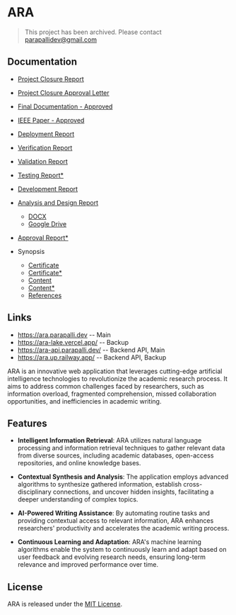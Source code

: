 # ARA

> This project has been archived. Please contact [parapallidev@gmail.com](mailto:parapallidev@gmail.com)

## Documentation

- [Project Closure Report](./docs/Project%20Closure%20Report.pdf)
- [Project Closure Approval Letter](./docs/Project%20Closure%20Approval%20Letter.pdf)

- [Final Documentation - Approved](./docs/Final%20Documentation%20-%20Approved.pdf)
- [IEEE Paper - Approved](./docs/IEEE%20Paper%203.pdf)

- [Deployment Report](./docs/Deployment%20Report.pdf)
- [Verification Report](./docs/Verification%20Report.pdf)
- [Validation Report](./docs/Validation%20Report.pdf)
- [Testing Report*](./docs/Testing%20Report.docx)
- [Development Report](./docs/Development%20Report.docx)
- [Analysis and Design Report](./docs/Mini%20Project%20Analysis%20Design.pdf)
  - [DOCX](./docs/Mini%20Project%20Analysis%20Design.docx)
  - [Google Drive](https://docs.google.com/document/d/12k4P6LeGXcGLbEapJXzZkq5b098qtn34m7xKiDl8Gpo/edit?usp=sharing)
- [Approval Report*](./docs/Approval%20Report.docx)
- Synopsis
  - [Certificate](./docs/Certificate.pdf)
  - [Certificate*](./docs/Certificate.docx)
  - [Content](./docs/Content.pdf)
  - [Content*](./docs/Content.docx)
  - [References](./docs/Content.References.pdf)

## Links

- <https://ara.parapalli.dev> -- Main
- <https://ara-lake.vercel.app/> -- Backup
- <https://ara-api.parapalli.dev/> -- Backend API, Main
- <https://ara.up.railway.app/> -- Backend API, Backup

ARA is an innovative web application that leverages cutting-edge artificial intelligence technologies to revolutionize the academic research process. It aims to address common challenges faced by researchers, such as information overload, fragmented comprehension, missed collaboration opportunities, and inefficiencies in academic writing.

## Features

- **Intelligent Information Retrieval**: ARA utilizes natural language processing and information retrieval techniques to gather relevant data from diverse sources, including academic databases, open-access repositories, and online knowledge bases.

- **Contextual Synthesis and Analysis**: The application employs advanced algorithms to synthesize gathered information, establish cross-disciplinary connections, and uncover hidden insights, facilitating a deeper understanding of complex topics.

- **AI-Powered Writing Assistance**: By automating routine tasks and providing contextual access to relevant information, ARA enhances researchers' productivity and accelerates the academic writing process.

- **Continuous Learning and Adaptation**: ARA's machine learning algorithms enable the system to continuously learn and adapt based on user feedback and evolving research needs, ensuring long-term relevance and improved performance over time.

## License

ARA is released under the [MIT License](./LICENSE).
